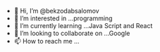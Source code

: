 - 👋 Hi, I’m @bekzodabsalomov
- 👀 I’m interested in ...programming
- 🌱 I’m currently learning ...Java Script and React
- 💞️ I’m looking to collaborate on ...Google
- 📫 How to reach me ...

<!---
bekzodabsalomov/bekzodabsalomov is a ✨ special ✨ repository because its `README.md` (this file) appears on your GitHub profile.
You can click the Preview link to take a look at your changes.
--->
